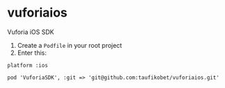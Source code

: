 vuforiaios
==========

Vuforia iOS SDK

1. Create a `Podfile` in your root project
2. Enter this:

```
platform :ios
   
pod 'VuforiaSDK', :git => 'git@github.com:taufikobet/vuforiaios.git'
```
